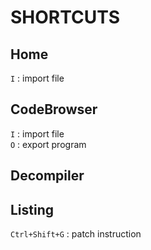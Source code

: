 # SHORTCUTS

## Home
`I` : import file

## CodeBrowser
`I` : import file  
`O` : export program  

## Decompiler

## Listing
`Ctrl+Shift+G` : patch instruction  